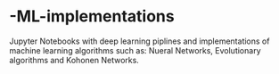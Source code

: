 # -ML-implementations
Jupyter Notebooks with deep learning piplines and implementations of machine learning algorithms such as: Nueral Networks, Evolutionary algorithms and Kohonen Networks.
